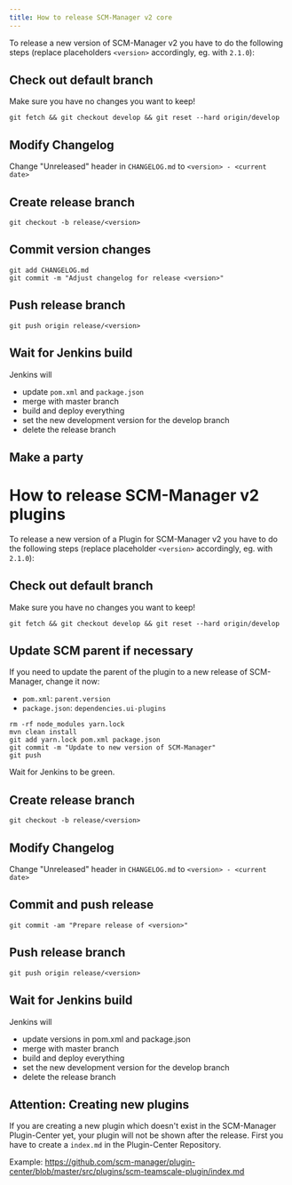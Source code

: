 ```yaml
---
title: How to release SCM-Manager v2 core
---
```


To release a new version of SCM-Manager v2 you have to do the following steps (replace placeholders `<version>` accordingly, eg. with `2.1.0`):

## Check out default branch

Make sure you have no changes you want to keep!

```
git fetch && git checkout develop && git reset --hard origin/develop
```

## Modify Changelog

Change "Unreleased" header in `CHANGELOG.md` to  `<version> - <current date>`

## Create release branch

`git checkout -b release/<version>`

## Commit version changes

```
git add CHANGELOG.md
git commit -m "Adjust changelog for release <version>"
```

## Push release branch

`git push origin release/<version>`

## Wait for Jenkins build

Jenkins will

- update `pom.xml` and `package.json`
- merge with master branch
- build and deploy everything
- set the new development version for the develop branch
- delete the release branch

## Make a party

# How to release SCM-Manager v2 plugins

To release a new version of a Plugin for SCM-Manager v2 you have to do the following steps (replace placeholder `<version>` accordingly, eg. with `2.1.0`):

## Check out default branch

Make sure you have no changes you want to keep!

```
git fetch && git checkout develop && git reset --hard origin/develop
```

## Update SCM parent if necessary

If you need to update the parent of the plugin to a new release of SCM-Manager, change it now:

- `pom.xml`: `parent.version`
- `package.json`: `dependencies.ui-plugins`

```
rm -rf node_modules yarn.lock
mvn clean install
git add yarn.lock pom.xml package.json
git commit -m "Update to new version of SCM-Manager"
git push
```

Wait for Jenkins to be green.

## Create release branch

```
git checkout -b release/<version>
```

## Modify Changelog

Change "Unreleased" header in `CHANGELOG.md` to  `<version> - <current date>`

## Commit and push release

```
git commit -am "Prepare release of <version>"
```

## Push release branch

```
git push origin release/<version>
```

## Wait for Jenkins build

Jenkins will

- update versions in pom.xml and package.json
- merge with master branch
- build and deploy everything
- set the new development version for the develop branch
- delete the release branch

## Attention: Creating new plugins
If you are creating a new plugin which doesn't exist in the SCM-Manager Plugin-Center yet, your plugin will not be shown after the release. First you have to create a `index.md` in the Plugin-Center Repository. 

Example: https://github.com/scm-manager/plugin-center/blob/master/src/plugins/scm-teamscale-plugin/index.md
